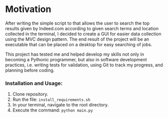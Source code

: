 # Motivation

After writing the simple script to that allows the user to search the top results given by Indeed.com
according to given search terms and location collected in the terminal, I decided to create a GUI for 
easier data collection using the MVC design pattern. The end result of the project will be an executable 
that can be placed on a desktop for easy searching of jobs.

This project has tested me and helped develop my skills not only in becoming a Pythonic programmer, 
but also in software development practices, i.e. writing tests for validation, using Git to track 
my progress, and planning before coding.

### Installation and Usage:
1. Clone repository.
2. Run the file: `install_requirements.sh`
3. In your terminal, navigate to the root directory.
4. Execute the command: `python main.py`

